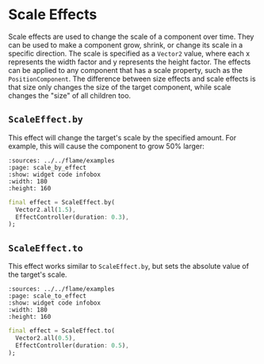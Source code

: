 # Scale Effects

Scale effects are used to change the scale of a component over time. They can be used to make a
component grow, shrink, or change its scale in a specific direction. The scale is specified as a
`Vector2` value, where each x represents the width factor and y represents the height factor. The
effects can be applied to any component that has a scale property, such as the `PositionComponent`.
The difference between size effects and scale effects is that size only changes the size of the
target component, while scale changes the "size" of all children too.


## `ScaleEffect.by`

This effect will change the target's scale by the specified amount. For example, this will cause
the component to grow 50% larger:

 ```{flutter-app}
 :sources: ../../flame/examples
 :page: scale_by_effect
 :show: widget code infobox
 :width: 180
 :height: 160
 ```

```dart
final effect = ScaleEffect.by(
  Vector2.all(1.5),
  EffectController(duration: 0.3),
);
```


## `ScaleEffect.to`

This effect works similar to `ScaleEffect.by`, but sets the absolute value of the target's scale.

 ```{flutter-app}
 :sources: ../../flame/examples
 :page: scale_to_effect
 :show: widget code infobox
 :width: 180
 :height: 160
 ```

```dart
final effect = ScaleEffect.to(
  Vector2.all(0.5),
  EffectController(duration: 0.5),
);
```
